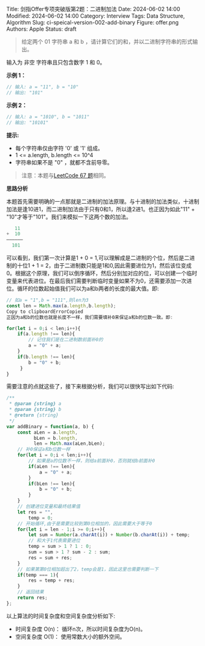 Title: 剑指Offer专项突破版第2题：二进制加法
Date: 2024-06-02 14:00
Modified: 2024-06-02 14:00
Category: Interview
Tags: Data Structure, Algorithm
Slug: ci-speical-version-002-add-binary
Figure: offer.png
Authors: Apple
Status: draft


> 给定两个 01 字符串 a 和 b ，请计算它们的和，并以二进制字符串的形式输出。

输入为 非空 字符串且只包含数字 1 和 0。

**示例 1：**

```javascript
// 输入: a = "11", b = "10"
// 输出: "101"
```

**示例 2：**

```javascript
// 输入: a = "1010", b = "1011"
// 输出: "10101"
```

**提示:**

- 每个字符串仅由字符 '0' 或 '1' 组成。
- 1 <= a.length, b.length <= 10^4
- 字符串如果不是 "0" ，就都不含前导零。

> 注意：本题与[LeetCode 67 题](https://leetcode.cn/problems/add-binary/description/)相同。

**思路分析**

本题首先需要明确的一点那就是二进制的加法原理。与十进制的加法类似，十进制加法是逢10进1，而二进制加法由于只有0和1，所以逢2进1。也正因为如此"11" + "10"才等于"101"。我们来模拟一下这两个数的加法。

```javascript
   11
+  10
——————
  101
```

可以看到，我们第一次计算是1 + 0 = 1,可以理解成是二进制的个位，然后是二进制的十位1 + 1 = 2，由于二进制数只能是1和0,因此需要进位为1，然后该位变成0。根据这个原理，我们可以倒序循环，然后分别加对应的位，可以创建一个临时变量来代表进位。在最后我们需要判断临时变量如果不为0，还需要添加一次进位。循环的位数起始值我们可以为a和b两者的长度的最大值。即:

```javascript
// 如a = "1",b = "111",则len为3
const len = Math.max(a.length,b.length);
Copy to clipboardErrorCopied
正因为a和b的位数也就是长度不一样，我们需要填补0来保证a和b的位数一致。即:

for(let i = 0;i < len;i++){
    if(a.length !== len){
        // 记住我们是在二进制数前面补0的
        a = "0" + a;
    }
    if(b.length !== len){
        b = "0" + b;
     }
}
```

需要注意的点就这些了，接下来根据分析，我们可以很快写出如下代码:

```javascript
/**
 * @param {string} a
 * @param {string} b
 * @return {string}
 */
var addBinary = function(a, b) {
    const aLen = a.length,
          bLen = b.length,
          len = Math.max(aLen,bLen);
    // 补0保证a和b位数一样
    for(let i = 0;i < len;i++){
        // 如果是a的位数不一样，则给a前面补0，否则就给b前面补0
        if(aLen !== len){
            a = "0" + a;
        }
        if(bLen !== len){
            b = "0" + b;
        }
    }
    // 创建进位变量和最终结果值
    let res = "",
        temp = 0;
    // 开始循环,由于是需要比较到第0位相加的，因此需要大于等于0
    for(let i = len - 1;i >= 0;i++){
        let sum = Number(a.charAt(i)) + Number(b.charAt(i)) + temp;
        // 和大于1代表需要进位
        temp = sum > 1 ? 1 : 0;
        sum = sum > 1 ? sum - 2 : sum;
        res = sum + res;
    }
    // 如果第第0位相加超出了2，temp会是1，因此这里也需要判断一下
    if(temp === 1){
        res = temp + res;
    }
    // 返回结果
    return res;
};
```

以上算法的时间复杂度和空间复杂度分析如下:

- 时间复杂度 O(n)： 循环n次，所以时间复杂度为O(n)。
- 空间复杂度 O(1)： 使用常数大小的额外空间。